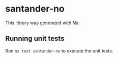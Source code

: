 # santander-no

This library was generated with [Nx](https://nx.dev).

## Running unit tests

Run `nx test santander-no` to execute the unit tests.
